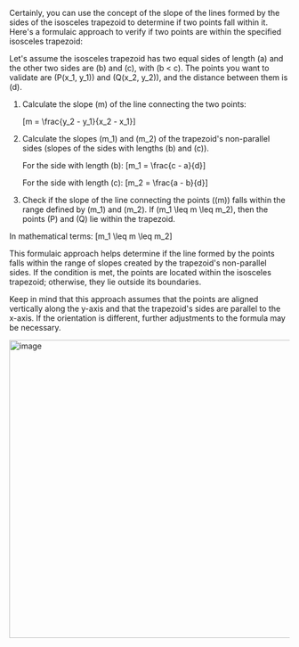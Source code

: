 Certainly, you can use the concept of the slope of the lines formed by the sides of the isosceles trapezoid to determine if two points fall within it. Here's a formulaic approach to verify if two points are within the specified isosceles trapezoid:

Let's assume the isosceles trapezoid has two equal sides of length \(a\) and the other two sides are \(b\) and \(c\), with \(b < c\). The points you want to validate are \(P(x_1, y_1)\) and \(Q(x_2, y_2)\), and the distance between them is \(d\).

1. Calculate the slope \(m\) of the line connecting the two points:
   
   \[m = \frac{y_2 - y_1}{x_2 - x_1}\]

2. Calculate the slopes \(m_1\) and \(m_2\) of the trapezoid's non-parallel sides (slopes of the sides with lengths \(b\) and \(c\)).

   For the side with length \(b\):
   \[m_1 = \frac{c - a}{d}\]

   For the side with length \(c\):
   \[m_2 = \frac{a - b}{d}\]

3. Check if the slope of the line connecting the points (\(m\)) falls within the range defined by \(m_1\) and \(m_2\). If \(m_1 \leq m \leq m_2\), then the points \(P\) and \(Q\) lie within the trapezoid.

In mathematical terms:
\[m_1 \leq m \leq m_2\]

This formulaic approach helps determine if the line formed by the points falls within the range of slopes created by the trapezoid's non-parallel sides. If the condition is met, the points are located within the isosceles trapezoid; otherwise, they lie outside its boundaries.

Keep in mind that this approach assumes that the points are aligned vertically along the y-axis and that the trapezoid's sides are parallel to the x-axis. If the orientation is different, further adjustments to the formula may be necessary.


<img width="535" alt="image" src="https://github.com/mrcoolnoob/isosceles-trapezoid/assets/127330572/cdf49df2-2e43-4da2-bed9-70a97dcc6a69">


